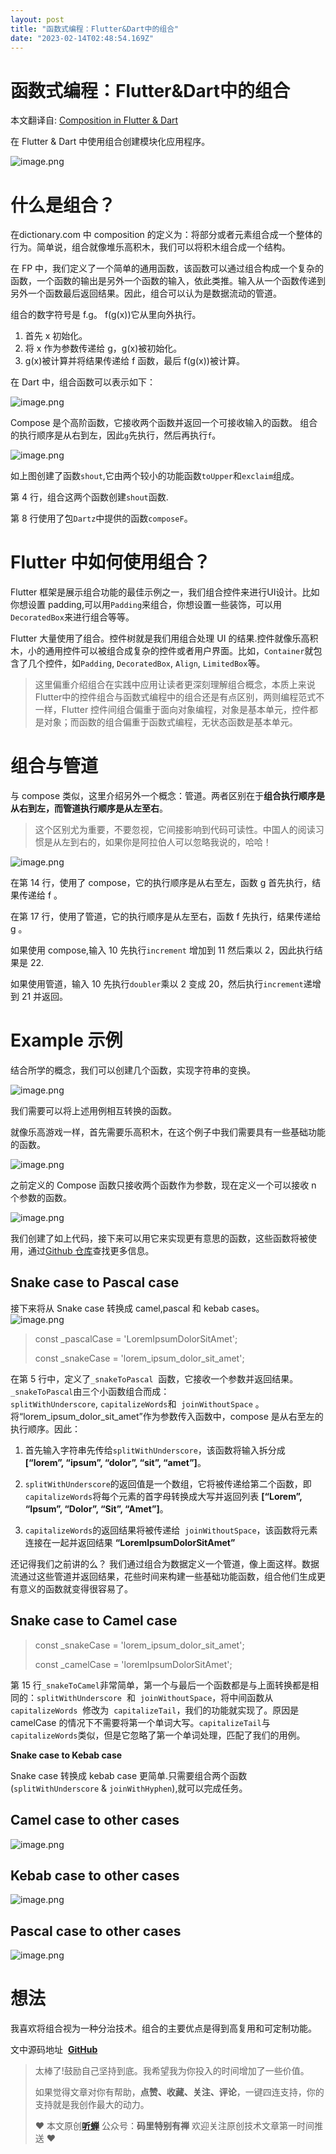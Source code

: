 ```yaml
---
layout: post
title: "函数式编程：Flutter&Dart中的组合"
date: "2023-02-14T02:48:54.169Z"
---
```

函数式编程：Flutter&Dart中的组合
======================

本文翻译自: [Composition in Flutter & Dart](https://levelup.gitconnected.com/composition-in-flutter-dart-functional-programming-part-3-ffba917aee3d)

在 Flutter & Dart 中使用组合创建模块化应用程序。

![image.png](https://img2023.cnblogs.com/other/3070683/202302/3070683-20230214095813025-422134629.png)

什么是组合？
======

在dictionary.com 中 composition 的定义为：将部分或者元素组合成一个整体的行为。简单说，组合就像堆乐高积木，我们可以将积木组合成一个结构。

在 FP 中，我们定义了一个简单的通用函数，该函数可以通过组合构成一个复杂的函数，一个函数的输出是另外一个函数的输入，依此类推。输入从一个函数传递到另外一个函数最后返回结果。因此，组合可以认为是数据流动的管道。

组合的数字符号是 f.g。 f(g(x))它从里向外执行。

1.  首先 x 初始化。
2.  将 x 作为参数传递给 g，g(x)被初始化。
3.  g(x)被计算并将结果传递给 f 函数，最后 f(g(x))被计算。

在 Dart 中，组合函数可以表示如下：

![image.png](https://img2023.cnblogs.com/other/3070683/202302/3070683-20230214095813586-632926896.png)

Compose 是个高阶函数，它接收两个函数并返回一个可接收输入的函数。 组合的执行顺序是从右到左，因此`g`先执行，然后再执行`f`。

![image.png](https://img2023.cnblogs.com/other/3070683/202302/3070683-20230214095814887-793088251.png)

如上图创建了函数`shout`,它由两个较小的功能函数`toUpper`和`exclaim`组成。

第 4 行，组合这两个函数创建`shout`函数.

第 8 行使用了包`Dartz`中提供的函数`composeF`。

Flutter 中如何使用组合？
================

Flutter 框架是展示组合功能的最佳示例之一，我们组合控件来进行UI设计。比如你想设置 padding,可以用`Padding`来组合，你想设置一些装饰，可以用`DecoratedBox`来进行组合等等。

Flutter 大量使用了组合。控件树就是我们用组合处理 UI 的结果.控件就像乐高积木，小的通用控件可以被组合成复杂的控件或者用户界面。比如，`Container`就包含了几个控件，如`Padding`, `DecoratedBox`, `Align`, `LimitedBox`等。

> 这里偏重介绍组合在实践中应用让读者更深刻理解组合概念，本质上来说Flutter中的控件组合与函数式编程中的组合还是有点区别，两则编程范式不一样，Flutter 控件间组合偏重于面向对象编程，对象是基本单元，控件都是对象；而函数的组合偏重于函数式编程，无状态函数是基本单元。

组合与管道
=====

与 compose 类似，这里介绍另外一个概念：管道。两者区别在于**组合执行顺序是从右到左，而管道执行顺序是从左至右**。

> 这个区别尤为重要，不要忽视，它间接影响到代码可读性。中国人的阅读习惯是从左到右的，如果你是阿拉伯人可以忽略我说的，哈哈！

![image.png](https://img2023.cnblogs.com/other/3070683/202302/3070683-20230214095816162-939689692.png)

在第 14 行，使用了 compose，它的执行顺序是从右至左，函数 g 首先执行，结果传递给 f 。

在第 17 行，使用了管道，它的执行顺序是从左至右，函数 f 先执行，结果传递给 g 。

如果使用 compose,输入 10 先执行`increment` 增加到 11 然后乘以 2，因此执行结果是 22.

如果使用管道，输入 10 先执行`doubler`乘以 2 变成 20，然后执行`increment`递增到 21 并返回。

Example 示例
==========

结合所学的概念，我们可以创建几个函数，实现字符串的变换。

![image.png](https://img2023.cnblogs.com/other/3070683/202302/3070683-20230214095816897-1070916310.png)

我们需要可以将上述用例相互转换的函数。

就像乐高游戏一样，首先需要乐高积木，在这个例子中我们需要具有一些基础功能的函数。

![image.png](https://img2023.cnblogs.com/other/3070683/202302/3070683-20230214095817923-158041169.png)

之前定义的 Compose 函数只接收两个函数作为参数，现在定义一个可以接收 n 个参数的函数。

![image.png](https://img2023.cnblogs.com/other/3070683/202302/3070683-20230214095818491-447554476.png)

我们创建了如上代码，接下来可以用它来实现更有意思的函数，这些函数将被使用，通过[Github 仓库](https://github.com/Yogi-6/functional_programming_dart)查找更多信息。

Snake case to Pascal case
-------------------------

接下来将从 Snake case 转换成 camel,pascal 和 kebab cases。  
![image.png](https://img2023.cnblogs.com/other/3070683/202302/3070683-20230214095819457-672466557.png)

> const \_pascalCase = 'LoremIpsumDolorSitAmet';
> 
> const \_snakeCase = 'lorem\_ipsum\_dolor\_sit\_amet';

在第 5 行中，定义了`_snakeToPascal`  函数，它接收一个参数并返回结果。`_snakeToPascal`由三个小函数组合而成：`splitWithUnderscore`, `capitalizeWords`和  `joinWithoutSpace` 。将“lorem\_ipsum\_dolor\_sit\_amet”作为参数传入函数中，compose 是从右至左的执行顺序。因此：

1.  首先输入字符串先传给`splitWithUnderscore`，该函数将输入拆分成 **\[“lorem”, “ipsum”, “dolor”, “sit”, “amet”\]**。
    
2.  `splitWithUnderscore`的返回值是一个数组，它将被传递给第二个函数，即`capitalizeWords`将每个元素的首字母转换成大写并返回列表 **\[“Lorem”, “Ipsum”, “Dolor”, “Sit”, “Amet”\]**。
    
3.  `capitalizeWords`的返回结果将被传递给  `joinWithoutSpace`，该函数将元素连接在一起并返回结果 **“LoremIpsumDolorSitAmet”**
    

还记得我们之前讲的么？ 我们通过组合为数据定义一个管道，像上面这样。数据流通过这些管道并返回结果，花些时间来构建一些基础功能函数，组合他们生成更有意义的函数就变得很容易了。

Snake case to Camel case
------------------------

> const \_snakeCase = 'lorem\_ipsum\_dolor\_sit\_amet';
> 
> const \_camelCase = 'loremIpsumDolorSitAmet';

第 15 行`_snakeToCamel`非常简单，第一个与最后一个函数都是与上面转换都是相同的：`splitWithUnderscore`  和  `joinWithoutSpace`，将中间函数从`capitalizeWords`  修改为  `capitalizeTail`，我们的功能就实现了。原因是 camelCase 的情况下不需要将第一个单词大写。`capitalizeTail`与`capitalizeWords`类似，但是它忽略了第一个单词处理，匹配了我们的用例。

**Snake case to Kebab case**

Snake case 转换成 kebab case 更简单.只需要组合两个函数 (`splitWithUnderscore` & `joinWithHyphen`),就可以完成任务。

Camel case to other cases
-------------------------

![image.png](https://img2023.cnblogs.com/other/3070683/202302/3070683-20230214095820336-220200103.png)

Kebab case to other cases
-------------------------

![image.png](https://img2023.cnblogs.com/other/3070683/202302/3070683-20230214095821133-987492281.png)

Pascal case to other cases
--------------------------

![image.png](https://img2023.cnblogs.com/other/3070683/202302/3070683-20230214095821975-477933963.png)

想法
==

我喜欢将组合视为一种分治技术。组合的主要优点是得到高复用和可定制功能。

文中源码地址  [**GitHub**](https://github.com/Yogi-6/functional_programming_dart)

> 太棒了!鼓励自己坚持到底。我希望我为你投入的时间增加了一些价值。
> 
> 如果觉得文章对你有帮助，**点赞、收藏、关注、评论**，一键四连支持，你的支持就是我创作最大的动力。
> 
> ❤️ 本文原创[**听蝉**](https://juejin.cn/user/272334612863431/posts) 公众号：**码里特别有禅** 欢迎关注原创技术文章第一时间推送 ❤️